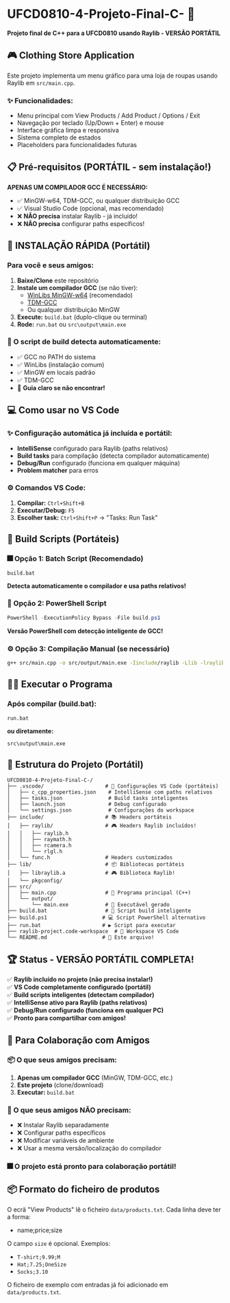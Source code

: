 # UFCD0810-4-Projeto-Final-C- 🚀

**Projeto final de C++ para a UFCD0810 usando Raylib - VERSÃO PORTÁTIL**

## 🎮 Clothing Store Application

Este projeto implementa um menu gráfico para uma loja de roupas usando Raylib em `src/main.cpp`.

### ✨ Funcionalidades:
- Menu principal com View Products / Add Product / Options / Exit
- Navegação por teclado (Up/Down + Enter) e mouse
- Interface gráfica limpa e responsiva
- Sistema completo de estados
- Placeholders para funcionalidades futuras

## 📋 Pré-requisitos (PORTÁTIL - sem instalação!)

**APENAS UM COMPILADOR GCC É NECESSÁRIO:**
- ✅ MinGW-w64, TDM-GCC, ou qualquer distribuição GCC
- ✅ Visual Studio Code (opcional, mas recomendado)
- ❌ **NÃO precisa** instalar Raylib - já incluído!
- ❌ **NÃO precisa** configurar paths específicos!

## 🚀 INSTALAÇÃO RÁPIDA (Portátil)

### Para você e seus amigos:
1. **Baixe/Clone** este repositório
2. **Instale um compilador GCC** (se não tiver):
   - [WinLibs MinGW-w64](https://winlibs.com/) (recomendado)
   - [TDM-GCC](https://jmeubank.github.io/tdm-gcc/)
   - Ou qualquer distribuição MinGW
3. **Execute:** `build.bat` (duplo-clique ou terminal)
4. **Rode:** `run.bat` ou `src\output\main.exe`

### 📝 O script de build detecta automaticamente:
- ✅ GCC no PATH do sistema
- ✅ WinLibs (instalação comum)
- ✅ MinGW em locais padrão
- ✅ TDM-GCC
- 📝 **Guia claro se não encontrar!**

## 💻 Como usar no VS Code

### ✨ Configuração automática já incluída e portátil:
- **IntelliSense** configurado para Raylib (paths relativos)
- **Build tasks** para compilação (detecta compilador automaticamente)
- **Debug/Run** configurado (funciona em qualquer máquina)
- **Problem matcher** para erros

### ⚙️ Comandos VS Code:
1. **Compilar:** `Ctrl+Shift+B`
2. **Executar/Debug:** `F5`
3. **Escolher task:** `Ctrl+Shift+P` → "Tasks: Run Task"

## 🔧 Build Scripts (Portáteis)

### 🎆 Opção 1: Batch Script (Recomendado)
```batch
build.bat
```
**Detecta automaticamente o compilador e usa paths relativos!**

### 🔋 Opção 2: PowerShell Script
```powershell
PowerShell -ExecutionPolicy Bypass -File build.ps1
```
**Versão PowerShell com detecção inteligente de GCC!**

### ⚙️ Opção 3: Compilação Manual (se necessário)
```bash
g++ src/main.cpp -o src/output/main.exe -Iinclude/raylib -Llib -lraylib -lopengl32 -lgdi32 -lwinmm -Wall -Wextra -std=c++17
```

## 🏃‍♂️ Executar o Programa

### Após compilar (build.bat):
```batch
run.bat
```
**ou diretamente:**
```batch
src\output\main.exe
```

## 📱 Estrutura do Projeto (Portátil)

```
UFCD0810-4-Projeto-Final-C-/
├── .vscode/                    # 🔧 Configurações VS Code (portáteis)
│   ├── c_cpp_properties.json    # IntelliSense com paths relativos
│   ├── tasks.json               # Build tasks inteligentes
│   ├── launch.json              # Debug configurado
│   └── settings.json            # Configurações do workspace
├── include/                    # 📚 Headers portáteis
│   ├── raylib/                 # 🎮 Headers Raylib incluídos!
│   │   ├── raylib.h
│   │   ├── raymath.h
│   │   ├── rcamera.h
│   │   └── rlgl.h
│   └── func.h                  # Headers customizados
├── lib/                        # 📦 Bibliotecas portáteis
│   ├── libraylib.a             # 🎮 Biblioteca Raylib!
│   └── pkgconfig/
├── src/
│   ├── main.cpp                # 🎨 Programa principal (C++)
│   └── output/
│       └── main.exe            # 🚀 Executável gerado
├── build.bat                   # 🔨 Script build inteligente
├── build.ps1                  # 💻 Script PowerShell alternativo
├── run.bat                    # ▶️ Script para executar
├── raylib-project.code-workspace  # 📝 Workspace VS Code
└── README.md                  # 📜 Este arquivo!
```

## 🏆 Status - VERSÃO PORTÁTIL COMPLETA!

✅ **Raylib incluído no projeto (não precisa instalar!)**  
✅ **VS Code completamente configurado (portátil)**  
✅ **Build scripts inteligentes (detectam compilador)**  
✅ **IntelliSense ativo para Raylib (paths relativos)**  
✅ **Debug/Run configurado (funciona em qualquer PC)**  
✅ **Pronto para compartilhar com amigos!**  

## 👥 Para Colaboração com Amigos

### 📦 O que seus amigos precisam:
1. **Apenas um compilador GCC** (MinGW, TDM-GCC, etc.)
2. **Este projeto** (clone/download)
3. **Executar:** `build.bat`

### 🚫 O que seus amigos NÃO precisam:
- ❌ Instalar Raylib separadamente
- ❌ Configurar paths específicos
- ❌ Modificar variáveis de ambiente
- ❌ Usar a mesma versão/localização do compilador

### 🎆 **O projeto está pronto para colaboração portátil!**

## 📦 Formato do ficheiro de produtos

O ecrã "View Products" lê o ficheiro `data/products.txt`. Cada linha deve ter a forma:

- name;price;size

O campo `size` é opcional. Exemplos:

- `T-shirt;9.99;M`
- `Hat;7.25;OneSize`
- `Socks;3.10`

O ficheiro de exemplo com entradas já foi adicionado em `data/products.txt`.
